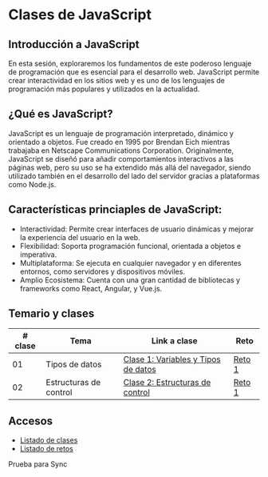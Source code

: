# Clases de JavaScript

## Introducción a JavaScript

En esta sesión, exploraremos los fundamentos de este poderoso lenguaje de programación que es esencial para el desarrollo web. JavaScript permite crear interactividad en los sitios web y es uno de los lenguajes de programación más populares y utilizados en la actualidad.

## ¿Qué es JavaScript?

JavaScript es un lenguaje de programación interpretado, dinámico y orientado a objetos. Fue creado en 1995 por Brendan Eich mientras trabajaba en Netscape Communications Corporation. Originalmente, JavaScript se diseñó para añadir comportamientos interactivos a las páginas web, pero su uso se ha extendido más allá del navegador, siendo utilizado también en el desarrollo del lado del servidor gracias a plataformas como Node.js.

## Características princiaples de JavaScript:

- Interactividad: Permite crear interfaces de usuario dinámicas y mejorar la experiencia del usuario en la web.
- Flexibilidad: Soporta programación funcional, orientada a objetos e imperativa.
- Multiplataforma: Se ejecuta en cualquier navegador y en diferentes entornos, como servidores y dispositivos móviles.
- Amplio Ecosistema: Cuenta con una gran cantidad de bibliotecas y frameworks como React, Angular, y Vue.js.

## Temario y clases

| # clase | Tema                   | Link a clase                                                                         | Reto                                                      |
| ------- | ---------------------- | ------------------------------------------------------------------------------------ | --------------------------------------------------------- |
| 01      | Tipos de datos         | [Clase 1: Variables y Tipos de datos](/clases/clase-01-tipos-de-datos/README.md)     | [Reto 1](/retos/reto-01-tipos-de-datos/README.md)         |
| 02      | Estructuras de control | [Clase 2: Estructuras de control](/clases/clase-02-estructuras-de-control/README.md) | [Reto 1](/retos/reto-02-estructuras-de-control/README.md) |

## Accesos

- [Listado de clases](/clases/README.md)
- [Listado de retos](/retos/README.md)

Prueba para Sync
